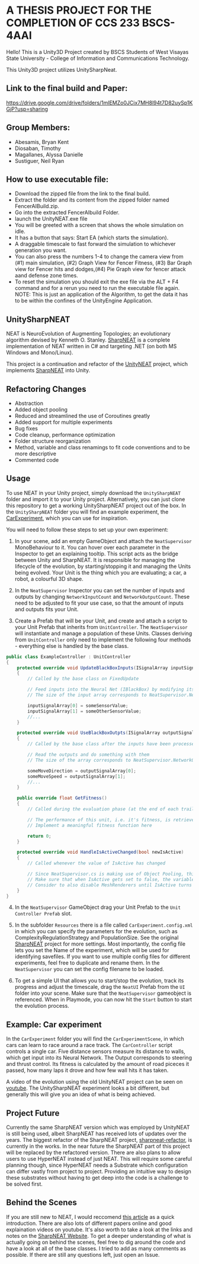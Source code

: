 # A THESIS PROJECT FOR THE COMPLETION OF CCS 233 BSCS-4AAI
Hello! This is a Unity3D Project created by BSCS Students of West Visayas State University - College of Information and Communications Technology.

This Unity3D project utilizes UnitySharpNeat.
## Link to the final build and Paper:
https://drive.google.com/drive/folders/1mlEMZo0JCix7MH8l94t7D82uySp1KGjP?usp=sharing

## Group Members:

- Abesamis, Bryan Kent
- Diosaban, Timothy 
- Magallanes, Alyssa Danielle
- Sustiguer, Neil Ryan


## How to use executable file:
- Download the zipped file from the link to the final build.
- Extract the folder and its content from the zipped folder named FencerAIBuild.zip.
- Go into the extracted FencerAIbuild Folder.
- launch the UnityNEAT.exe file
- You will be greeted with a screen that shows the whole simulation on idle.
- It has a button that says: Start EA (which starts the simulation). 
- A draggable timescale to fast forward the simulation to whichever generation you want.
- You can also press the numbers 1-4 to change the camera view from (#1) main simulation, (#2) Graph View for Fencer Fitness, (#3) Bar Graph view for Fencer hits and dodges,(#4) Pie Graph view for fencer attack aand defense zone times.
- To reset the simulation you should exit the exe file via the ALT + F4 command and for a rerun you need to run the executable file again.
NOTE: This is just an application of the Algorithm, to get the data it has to be within the confines of the UnityEngine Application.

## UnitySharpNEAT
NEAT is NeuroEvolution of Augmenting Topologies; an evolutionary algorithm devised by Kenneth O. Stanley.
[SharpNEAT](https://github.com/colgreen/sharpneat) is a complete implementation of NEAT written in C# and targeting .NET (on both MS Windows and Mono/Linux). 

This project is a continuation and refactor of the [UnityNEAT](https://github.com/lordjesus/UnityNEAT) project, which implements [SharpNEAT](https://github.com/colgreen/sharpneat) into Unity. 

## Refactoring Changes

 - Abstraction
 - Added object pooling
 - Reduced and streamlined the use of Coroutines greatly
 - Added support for multiple experiments
 - Bug fixes
 - Code cleanup, performance optimization
 - Folder structure reorganization
 - Method, variable and class renamings to fit code conventions and to be more descriptive
 - Commented code

## Usage

To use NEAT in your Unity project, simply download the ```UnitySharpNEAT``` folder and import it to your Unity project. Alternatively, you can just clone this repository to get a working UnitySharpNEAT project out of the box. In the ```UnitySharpNEAT``` folder you will find an example experiment, the [CarExperiment](https://github.com/flo-wolf/UnityNEAT#example-car-experiment), which you can use for inspiration.

You will need to follow these steps to set up your own experiment:

1. In your scene, add an empty GameObject and attach the ```NeatSupervisor``` MonoBehaviour to it. You can hover over each parameter in the Inspector to get an explaining tooltip. This script acts as the bridge between Unity and SharpNEAT. It is responsible for managing the lifecycle of the evolution, by starting/stopping it and managing the Units being evolved. Your Unit is the thing which you are evaluating; a car, a robot, a colourful 3D shape.

2. In the ```NeatSupervisor``` Inspector you can set the number of inputs and outputs by changing  ```NetworkInputCount``` and ```NetworkOutputCount```. These need to be adjusted to fit your use case, so that the amount of inputs and outputs fits your Unit. 

3. Create a Prefab that will be your Unit, and create and attach a script to your Unit Prefab that inherits from ```UnitController```. The ```NeatSupervisor``` will instantiate and manage a population of these Units. Classes deriving from ```UnitController``` only need to implement the following four methods - everything else is handled by the base class.
```c#
public class ExampleController : UnitController
{
    protected override void UpdateBlackBoxInputs(ISignalArray inputSignalArray)
    {
        // Called by the base class on FixedUpdate

        // Feed inputs into the Neural Net (IBlackBox) by modifying its InputSignalArray
        // The size of the input array corresponds to NeatSupervisor.NetworkInputCount

        inputSignalArray[0] = someSensorValue;
        inputSignalArray[1] = someOtherSensorValue;
        //...
    }

    protected override void UseBlackBoxOutpts(ISignalArray outputSignalArray)
    {
        // Called by the base class after the inputs have been processed

        // Read the outputs and do something with them
        // The size of the array corresponds to NeatSupervisor.NetworkOutputCount

        someMoveDirection = outputSignalArray[0];
        someMoveSpeed = outputSignalArray[1];
        //...
    }

    public override float GetFitness()
    {
        // Called during the evaluation phase (at the end of each trail)

        // The performance of this unit, i.e. it's fitness, is retrieved by this function.
        // Implement a meaningful fitness function here

        return 0;
    }

    protected override void HandleIsActiveChanged(bool newIsActive)
    {
        // Called whenever the value of IsActive has changed

        // Since NeatSupervisor.cs is making use of Object Pooling, this Unit will never get destroyed. 
        // Make sure that when IsActive gets set to false, the variables and the Transform of this Unit are reset!
        // Consider to also disable MeshRenderers until IsActive turns true again.
    }
}
```
4. In the ```NeatSupervisor``` GameObject drag your Unit Prefab to the ```Unit Controller Prefab``` slot. 

5. In the subfolder ```Resources``` there is a file called ```CarExperiment.config.xml``` in which you can specify the parameters for the evolution, such as ComplexityRegulationStrategy and PopulationSize. See the original [SharpNEAT] project for more settings. Most importantly, the config file lets you set the Name of the experiment, which will be used for identifying savefiles. If you want to use multiple config files for different experiments, feel free to duplicate and rename them. In the ```NeatSupervisor``` you can set the config filename to be loaded. 

6. To get a simple UI that allows you to start/stop the evolution, track its progress and adjust the timescale, drag the ```NeatUI``` Prefab from the ```UI``` folder into your scene. Make sure that the ```NeatSupervisor``` gameobject is referenced. When in Playmode, you can now hit the ```Start``` button to start the evolution process.



## Example: Car experiment

In the ```CarExperiment``` folder you will find the ```CarExperimentScene```, in which cars can learn to race around a race track. 
The ```CarController``` script controls a single car. Five distance sensors measure its distance to walls, which get input into its Neural Network.  The Output corresponds to steering and thrust control. Its fitness is calculated by the amount of road piceces it passed, how many laps it drove and how few wall hits it has taken.

A video of the evolution using the old UnityNEAT project can be seen on [youtube]. The UnitySharpNEAT experiment looks a bit different, but generally this will give you an idea of what is being achieved.


## Project Future
Currently the same SharpNEAT version which was employed by UnityNEAT is still being used, albeit SharpNEAT has received lots of updates over the years. The biggest refactor of the SharpNEAT project, [sharpneat-refactor](https://github.com/colgreen/sharpneat-refactor), is currently in the works. In the near future the SharpNEAT part of this project will be replaced by the refactored version.
There are also plans to allow users to use HyperNEAT instead of just NEAT. This will require some careful planning though, since HyperNEAT needs a Substrate which configuration can differ vastly from project to project. Providing an intuitive way to design these substrates without having to get deep into the code is a challenge to be solved first.


## Behind the Scenes
If you are still new to NEAT, I would reccomend [this article](https://towardsdatascience.com/neat-an-awesome-approach-to-neuroevolution-3eca5cc7930f) as a quick introduction. There are also lots of different papers online and good explaination videos on youtube. It's also worth to take a look at the links and notes on the [SharpNEAT Website](https://sharpneat.sourceforge.io/). 
To get a deeper understanding of what is actually going on behind the scenes, feel free to dig around the code and have a look at all of the base classes. I tried to add as many comments as possible. If there are still any questions left, just open an Issue.

[UnityNEAT]:(https://github.com/lordjesus/UnityNEAT)
[SharpNEAT]:http://sharpneat.sourceforge.net/
[Center for Computer Games Research]:http://game.itu.dk/index.php/About
[master's thesis]:http://jallov.com/thesis
[@DanielJallov]:https://twitter.com/DanielJallov
[youtube]:http://youtu.be/sHc9u67JPWc
[MIT License]:http://opensource.org/licenses/MIT
